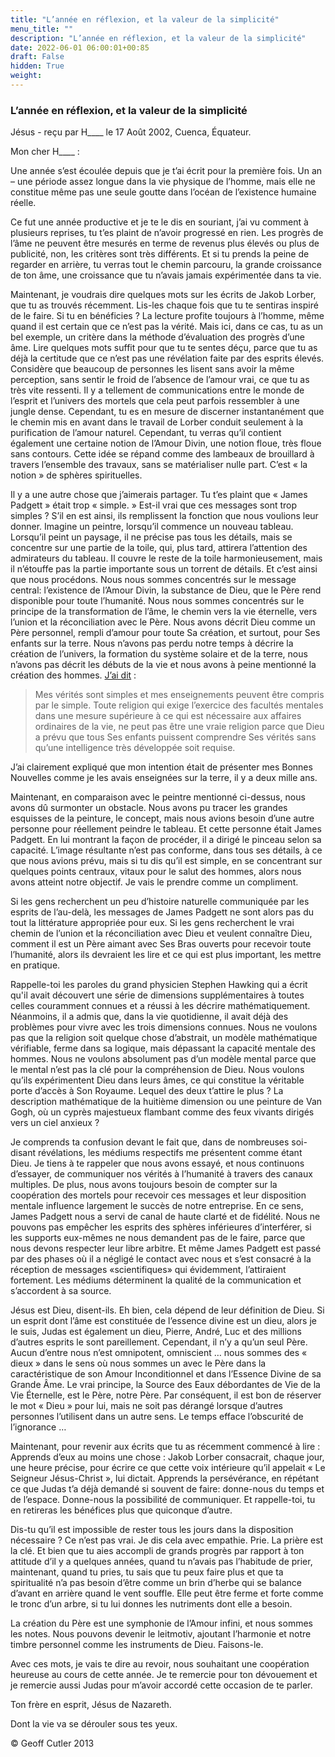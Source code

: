 ```yaml
---
title: "L’année en réflexion, et la valeur de la simplicité"
menu_title: ""
description: "L’année en réflexion, et la valeur de la simplicité"
date: 2022-06-01 06:00:01+00:85
draft: False
hidden: True
weight:
---
```

### L’année en réflexion, et la valeur de la simplicité

Jésus - reçu par H____ le 17 Août 2002, Cuenca, Équateur.

Mon cher H____ :

Une année s’est écoulée depuis que je t’ai écrit pour la première fois. Un an – une période assez longue dans la vie physique de l’homme, mais elle ne constitue même pas une seule goutte dans l’océan de l’existence humaine réelle.

Ce fut une année productive et je te le dis en souriant, j’ai vu comment à plusieurs reprises, tu t’es plaint de n’avoir progressé en rien. Les progrès de l’âme ne peuvent être mesurés en terme de revenus plus élevés ou plus de publicité, non, les critères sont très différents. Et si tu prends la peine de regarder en arrière, tu verras tout le chemin parcouru, la grande croissance de ton âme, une croissance que tu n’avais jamais expérimentée dans ta vie.

Maintenant, je voudrais dire quelques mots sur les écrits de Jakob Lorber, que tu as trouvés récemment. Lis-les chaque fois que tu te sentiras inspiré de le faire. Si tu en bénéficies ? La lecture profite toujours à l’homme, même quand il est certain que ce n’est pas la vérité. Mais ici, dans ce cas, tu as un bel exemple, un critère dans la méthode d’évaluation des progrès d’une âme. Lire quelques mots suffit pour que tu te sentes déçu, parce que tu as déjà la certitude que ce n’est pas une révélation faite par des esprits élevés. Considère que beaucoup de personnes les lisent sans avoir la même perception, sans sentir le froid de l’absence de l’amour vrai, ce que tu as très vite ressenti. Il y a tellement de communications entre le monde de l’esprit et l’univers des mortels que cela peut parfois ressembler à une jungle dense. Cependant, tu es en mesure de discerner instantanément que le chemin mis en avant dans le travail de Lorber conduit seulement à la purification de l’amour naturel. Cependant, tu verras qu’il contient également une certaine notion de l’Amour Divin, une notion floue, très floue sans contours. Cette idée se répand comme des lambeaux de brouillard à travers l’ensemble des travaux, sans se matérialiser nulle part. C’est « la notion » de sphères spirituelles.

Il y a une autre chose que j’aimerais partager. Tu t’es plaint que « James Padgett » était trop « simple. » Est-il vrai que ces messages sont trop simples ? S’il en est ainsi, ils remplissent la fonction que nous voulions leur donner. Imagine un peintre, lorsqu’il commence un nouveau tableau. Lorsqu’il peint un paysage, il ne précise pas tous les détails, mais se concentre sur une partie de la toile, qui, plus tard, attirera l’attention des admirateurs du tableau. Il couvre le reste de la toile harmonieusement, mais il n’étouffe pas la partie importante sous un torrent de détails. Et c’est ainsi que nous procédons. Nous nous sommes concentrés sur le message central: l’existence de l’Amour Divin, la substance de Dieu, que le Père rend disponible pour toute l’humanité. Nous nous sommes concentrés sur le principe de la transformation de l’âme, le chemin vers la vie éternelle, vers l’union et la réconciliation avec le Père. Nous avons décrit Dieu comme un Père personnel, rempli d’amour pour toute Sa création, et surtout, pour Ses enfants sur la terre. Nous n’avons pas perdu notre temps à décrire la création de l’univers, la formation du système solaire et de la terre, nous n’avons pas décrit les débuts de la vie et nous avons à peine mentionné la création des hommes. [J’ai dit](/fr-james-padgett-messages/fr-padgett-messages-date-order/fr-padgett-messages-1915-1/fr-1915-8-3-1-jep-jesus/) :

> Mes vérités sont simples et mes enseignements peuvent être compris par le simple. Toute religion qui exige l’exercice des facultés mentales dans une mesure supérieure à ce qui est nécessaire aux affaires ordinaires de la vie, ne peut pas être une vraie religion parce que Dieu a prévu que tous Ses enfants puissent comprendre Ses vérités sans qu’une intelligence très développée soit requise.

J’ai clairement expliqué que mon intention était de présenter mes Bonnes Nouvelles comme je les avais enseignées sur la terre, il y a deux mille ans.

Maintenant, en comparaison avec le peintre mentionné ci-dessus, nous avons dû surmonter un obstacle. Nous avons pu tracer les grandes esquisses de la peinture, le concept, mais nous avions besoin d’une autre personne pour réellement peindre le tableau. Et cette personne était James Padgett. En lui montrant la façon de procéder, il a dirigé le pinceau selon sa capacité. L’image résultante n’est pas conforme, dans tous ses détails, à ce que nous avions prévu, mais si tu dis qu’il est simple, en se concentrant sur quelques points centraux, vitaux pour le salut des hommes, alors nous avons atteint notre objectif. Je vais le prendre comme un compliment.

Si les gens recherchent un peu d’histoire naturelle communiquée par les esprits de l’au-delà, les messages de James Padgett ne sont alors pas du tout la littérature appropriée pour eux. Si les gens recherchent le vrai chemin de l’union et la réconciliation avec Dieu et veulent connaître Dieu, comment il est un Père aimant avec Ses Bras ouverts pour recevoir toute l’humanité, alors ils devraient les lire  et ce qui est plus important, les mettre en pratique.

Rappelle-toi les paroles du grand physicien Stephen Hawking qui a écrit qu'il avait découvert une série de dimensions supplémentaires à toutes celles couramment connues et a réussi à les décrire mathématiquement. Néanmoins, il a admis que, dans la vie quotidienne, il avait déjà des problèmes pour vivre avec les trois dimensions connues. Nous ne voulons pas que la religion soit quelque chose d’abstrait, un modèle mathématique vérifiable, ferme dans sa logique, mais dépassant la capacité mentale des hommes. Nous ne voulons absolument pas d’un modèle mental parce que le mental n’est pas la clé pour la compréhension de Dieu. Nous voulons qu’ils expérimentent Dieu dans leurs âmes, ce qui constitue la véritable porte d’accès à Son Royaume. Lequel des deux t’attire le plus ? La description mathématique de la huitième dimension ou une peinture de Van Gogh, où un cyprès majestueux flambant comme des feux vivants dirigés vers un ciel anxieux ?

Je comprends ta confusion devant le fait que, dans de nombreuses soi-disant révélations, les médiums respectifs me présentent comme étant Dieu. Je tiens à te rappeler que nous avons essayé, et nous continuons d’essayer, de communiquer nos vérités à l’humanité à travers des canaux multiples. De plus, nous avons toujours besoin de compter sur la coopération des mortels pour recevoir ces messages et leur disposition mentale influence largement le succès de notre entreprise. En ce sens, James Padgett nous a servi de canal de haute clarté et de fidélité. Nous ne pouvons pas empêcher les esprits des sphères inférieures d’interférer, si les supports eux-mêmes ne nous demandent pas de le faire, parce que nous devons respecter leur libre arbitre. Et même James Padgett est passé par des phases où il a négligé le contact avec nous et s’est consacré à la réception de messages «scientifiques» qui évidemment, l’attiraient fortement. Les médiums déterminent la qualité de la communication et s’accordent à sa source.

Jésus est Dieu, disent-ils. Eh bien, cela dépend de leur définition de Dieu. Si un esprit dont l’âme est constituée de l’essence divine est un dieu, alors je le suis, Judas est également un dieu, Pierre, André, Luc et des millions d’autres esprits le sont pareillement. Cependant, il n’y a qu’un seul Père. Aucun d’entre nous n’est omnipotent, omniscient … nous sommes des « dieux » dans le sens où nous sommes un avec le Père dans la caractéristique de son Amour Inconditionnel et dans l’Essence Divine de sa Grande Âme. Le vrai principe, la Source des Eaux débordantes de Vie de la Vie Éternelle, est le Père, notre Père. Par conséquent, il est bon de réserver le mot « Dieu » pour lui, mais ne soit pas dérangé lorsque d’autres personnes l’utilisent dans un autre sens. Le temps efface l’obscurité de l’ignorance …

Maintenant, pour revenir aux écrits que tu as récemment commencé à lire : Apprends d’eux au moins une chose : Jakob Lorber consacrait, chaque jour, une heure précise, pour écrire ce que cette voix intérieure qu’il appelait « Le Seigneur Jésus-Christ », lui dictait. Apprends la persévérance, en répétant ce que Judas t’a déjà demandé si souvent de faire: donne-nous du temps et de l’espace. Donne-nous la possibilité de communiquer. Et rappelle-toi, tu en retireras les bénéfices plus que quiconque d’autre.

Dis-tu qu’il est impossible de rester tous les jours dans la disposition nécessaire ? Ce n’est pas vrai. Je dis cela avec empathie. Prie. La prière est la clé. Et bien que tu aies accompli de grands progrès par rapport à ton attitude d’il y a quelques années, quand tu n’avais pas l’habitude de prier, maintenant, quand tu pries, tu sais que tu peux faire plus et que ta spiritualité n’a pas besoin d’être comme un brin d’herbe qui se balance d’avant en arrière quand le vent souffle. Elle peut être ferme et forte comme le tronc d’un arbre, si tu lui donnes les nutriments dont elle a besoin.

La création du Père est une symphonie de l’Amour infini, et nous sommes les notes. Nous pouvons devenir le leitmotiv, ajoutant l’harmonie et notre timbre personnel comme les instruments de Dieu. Faisons-le.

Avec ces mots, je vais te dire au revoir, nous souhaitant une coopération heureuse au cours de cette année. Je te remercie pour ton dévouement et je remercie aussi Judas pour m’avoir accordé cette occasion de te parler.

Ton frère en esprit, Jésus de Nazareth.

Dont la vie va se dérouler sous tes yeux.

© Geoff Cutler 2013